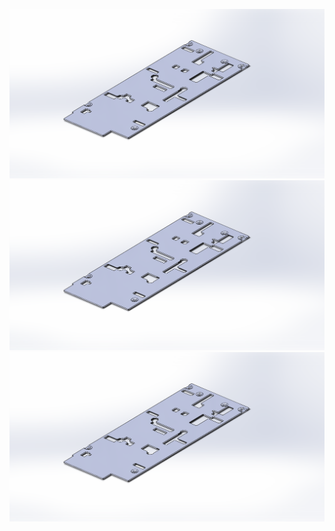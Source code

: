 ![VCU1525_BackPlate_Active](VCU1525_BackPlate_Active.PNG?raw=true "VCU1525_Active")
![VCU1525_BackPlate_Active](VCU1525_BackPlate_Active.PNG?raw=true "TUL_WaterBlock_BackPlate_Top")
![VCU1525_BackPlate_Active](VCU1525_BackPlate_Active.PNG?raw=true "TUL_WaterBlock_BackPlate_Bottom")
